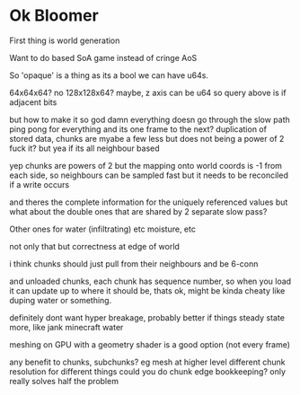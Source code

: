 # Ok Bloomer
First thing is world generation

Want to do based SoA game instead of cringe AoS

So 'opaque' is a thing
as its a bool we can have u64s.

64x64x64? no
128x128x64? maybe, z axis can be u64 so query above is if adjacent bits

but how to make it so god damn everything doesn go through the slow path
ping pong for everything and its one frame to the next?
duplication of stored data, chunks are myabe a few less but does not being a power of 2 fuck it?
but yea if its all neighbour based

yep chunks are powers of 2 but the mapping onto world coords is -1 from each side, so neighbours can be sampled fast
but it needs to be reconciled if a write occurs

and theres the complete information for the uniquely referenced values but what about the double ones that are shared by 2
separate slow pass?


Other ones for water (infiltrating) etc
moisture, etc


not only that but correctness at edge of world

i think chunks should just pull from their neighbours
and be 6-conn


and unloaded chunks, each chunk has sequence number, so when you load it can update up to where it should be, thats ok, might be kinda cheaty like duping water or something.

definitely dont want hyper breakage, probably better if things steady state more, like jank minecraft water

meshing on GPU with a geometry shader is a good option (not every frame)


any benefit to chunks, subchunks?
eg mesh at higher level
different chunk resolution for different things
could you do chunk edge bookkeeping? only really solves half the problem